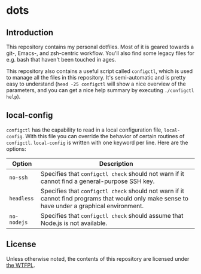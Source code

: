 # dots

## Introduction

This repository contains my personal dotfiles. Most of it is geared towards a git-, Emacs-, and zsh-centric workflow. You'll also find some legacy files for e.g. bash that haven't been touched in ages.

This repository also contains a useful script called `configctl`, which is used to manage all the files in this repository. It's semi-automatic and is pretty easy to understand (`head -25 configctl` will show a nice overview of the parameters, and you can get a nice help summary by executing `./configctl help`).

## local-config

`configctl` has the capability to read in a local configuration file, `local-config`. With this file you can override the behavior of certain routines of `configctl`. `local-config` is written with one keyword per line. Here are the options:

| Option      | Description                                                                                                                                   |
| ----------- | --------------------------------------------------------------------------------------------------------------------------------------------- |
| `no-ssh`    | Specifies that `configctl check` should not warn if it cannot find a general-purpose SSH key.                                                 |
| `headless`  | Specifies that `configctl check` should not warn if it cannot find programs that would only make sense to have under a graphical environment. |
| `no-nodejs` | Specifies that `configctl check` should assume that Node.js is not available.                                                                 |
## License

Unless otherwise noted, the contents of this repository are licensed under [the WTFPL][1].

 [1]: https://github.com/strugee/dots/blob/master/COPYING
